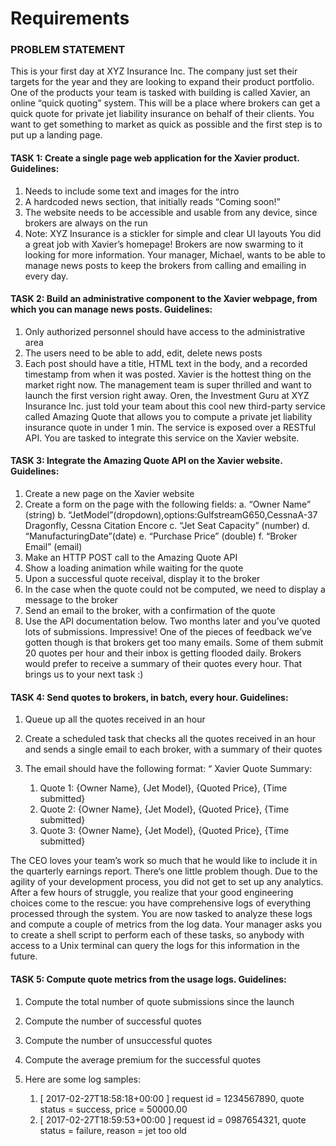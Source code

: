 # Requirements
### PROBLEM STATEMENT
This is your first day at XYZ Insurance Inc. The company just set their targets for the year and they are looking to expand their product portfolio.
One of the products your team is tasked with building is called Xavier, an online “quick quoting” system. This will be a place where brokers can get a quick quote for private jet liability insurance on behalf of their clients.
You want to get something to market as quick as possible and the first step is to put up a landing page.

#### TASK 1: Create a single page web application for the Xavier product. Guidelines:
1. Needs to include some text and images for the intro
2. A hardcoded news section, that initially reads “Coming soon!”
3. The website needs to be accessible and usable from any device, since
brokers are always on the run
4. Note: XYZ Insurance is a stickler for simple and clear UI layouts
You did a great job with Xavier’s homepage! Brokers are now swarming to it looking for more information. Your manager, Michael, wants to be able to manage news posts to keep the brokers from calling and emailing in every day.

#### TASK 2: Build an administrative component to the Xavier webpage, from which you can manage news posts. Guidelines:
1. Only authorized personnel should have access to the administrative area
2. The users need to be able to add, edit, delete news posts
3. Each post should have a title, HTML text in the body, and a recorded
timestamp from when it was posted.
Xavier is the hottest thing on the market right now. The management team is super thrilled and want to launch the first version right away. Oren, the Investment Guru at XYZ Insurance Inc. just told your team about this cool new third-party service called Amazing Quote that allows you to compute a private jet liability insurance quote in under 1 min. The service is exposed over a RESTful API. You are tasked to integrate this service on the Xavier website.

#### TASK 3: Integrate the Amazing Quote API on the Xavier website. Guidelines:
1. Create a new page on the Xavier website
2. Create a form on the page with the following fields:
a. “Owner Name” (string)
b. “JetModel”(dropdown),options:GulfstreamG650,CessnaA-37
Dragonfly, Cessna Citation Encore
c. “Jet Seat Capacity” (number)
d. “ManufacturingDate”(date)
e. “Purchase Price” (double)
f. “Broker Email” (email)
3. Make an HTTP POST call to the Amazing Quote API
4. Show a loading animation while waiting for the quote
5. Upon a successful quote receival, display it to the broker
6. In the case when the quote could not be computed, we need to display a
message to the broker
7. Send an email to the broker, with a confirmation of the quote
8. Use the API documentation below.
Two months later and you’ve quoted lots of submissions. Impressive! One of the pieces of feedback we’ve gotten though is that brokers get too many emails. Some of them submit 20 quotes per hour and their inbox is getting flooded daily. Brokers would prefer to receive a summary of their quotes every hour. That brings us to your next task :)

#### TASK 4: Send quotes to brokers, in batch, every hour. Guidelines:
1. Queue up all the quotes received in an hour
2. Create a scheduled task that checks all the quotes received in an hour and
sends a single email to each broker, with a summary of their quotes
3. The email should have the following format:
“ Xavier Quote Summary:

    1. Quote 1: {Owner Name}, {Jet Model}, {Quoted Price}, {Time submitted}
    2. Quote 2: {Owner Name}, {Jet Model}, {Quoted Price}, {Time submitted}
    3. Quote 3: {Owner Name}, {Jet Model}, {Quoted Price}, {Time submitted}

The CEO loves your team’s work so much that he would like to include it in the quarterly earnings report. There’s one little problem though. Due to the agility of your development process, you did not get to set up any analytics. After a few hours of struggle, you realize that your good engineering choices come to the rescue: you have comprehensive logs of everything processed through the system. You are now tasked to analyze these logs and compute a couple of metrics from the log data. Your manager asks you to create a shell script to perform each of these tasks, so anybody with access to a Unix terminal can query the logs for this information in the future.

#### TASK 5: Compute quote metrics from the usage logs. Guidelines:
1. Compute the total number of quote submissions since the launch
2. Compute the number of successful quotes
3. Compute the number of unsuccessful quotes
4. Compute the average premium for the successful quotes
5. Here are some log samples:

    1. [ 2017-02-27T18:58:18+00:00 ] request id = 1234567890, quote status = success, price = 50000.00
    2. [ 2017-02-27T18:59:53+00:00 ] request id = 0987654321, quote status = failure, reason = jet too old